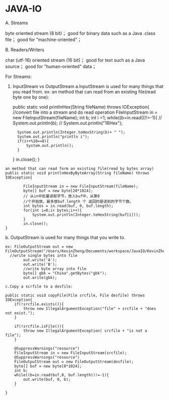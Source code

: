 # JAVA-IO

A. Streams

byte oriented stream (8 bit)；
good for binary data such as a Java .class file；
good for "machine-oriented"；

B. Readers/Writers

char (utf-16) oriented stream (16 bit)；
good for text such as a Java source；
good for "human-oriented" data；


For Streams:
   1. InputStream vs OutputStream
    a.InputStream is used for many things that you read from.
    ex: an method that can read from an existing file(read byte one by one):
    
      public static void printlnHex(String fileName) throws IOException{
		//convert file into a stream and do read operation
		FileInputStream in = new FileInputStream(fileName);
		int b;
		int i =1;
		while((b=in.read())!=-1){
		//	System.out.println(b);
		//	System.out.println("16Hex");
			
			System.out.println(Integer.toHexString(b)+ " ");
			System.out.println("println i");
			if(i++%10==0){
				System.out.println();
			}
		}
		 in.close();
	}
	
	an method that can read form an existing file(read by bytes array)
	public static void printlnHexByByteArray(String fileName) throws IOException{
		
			FileInputStream in = new FileInputStream(fileName);
			byte[] buf = new byte[20*1024];
			// 从in中批量读取字节，放入buf中，从第0
			//个开始放，最多放buf.length 个 返回的是读到的字节个数。
			int bytes = in.read(buf, 0, buf.length);
			for(int i=0;i< bytes;i++){
				System.out.println(Integer.toHexString(buf[i]));
			}
			in.close();
	}
		

   b. OutputStream is used for many things that you write to.
    
    ex: FileOutputStream out = new FileOutputStream("/Users/KevinZheng/Documents/workspace/JavaIO/KevinZheng.txt");
      //write single bytes into file
			out.write('A');
			out.write('B');
			//write byte array into file
			byte[] gbk = "China".getBytes("gbk");
			out.write(gbk);
			
    c.Copy a scrfile to a desfile:
	
	public static void copyFile(File srcfile, File desfile) throws IOException{
		if(!srcfile.exists()){
			throw new IllegalArgumentException("file" + srcfile + "does not exist.");
		}
		
		if(!srcfile.isFile()){
			throw new IllegalArgumentException( srcfile + "is not a file");
		}
		
		@SuppressWarnings("resource")
		FileInputStream in = new FileInputStream(srcfile);
		@SuppressWarnings("resource")
		FileOutputStream out = new FileOutputStream(desfile);
		byte[] buf = new byte[8*1024];
		int b;
		while((b=in.read(buf,0, buf.length))!=-1){
			out.write(buf, 0, b);
		}
		
	}
	
	
